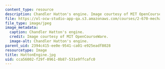 ```yaml
---
content_type: resource
description: Chandler Hatton's engine. Image courtesy of MIT OpenCourseWare.
file: https://ol-ocw-studio-app-qa.s3.amazonaws.com/courses/2-670-mechanical-engineering-tools-january-iap-2004/cca56002f29f09610b87531e9ffcafc0_HattonEngine.jpg
file_type: image/jpeg
image_metadata:
  caption: Chandler Hatton's engine.
  credit: Image courtesy of MIT OpenCourseWare.
  image-alt: Chandler Hatton's engine.
parent_uid: 2394c415-ee0e-9541-ca01-e925eadf8028
resourcetype: Image
title: HattonEngine.jpg
uid: cca56002-f29f-0961-0b87-531e9ffcafc0
---
```

